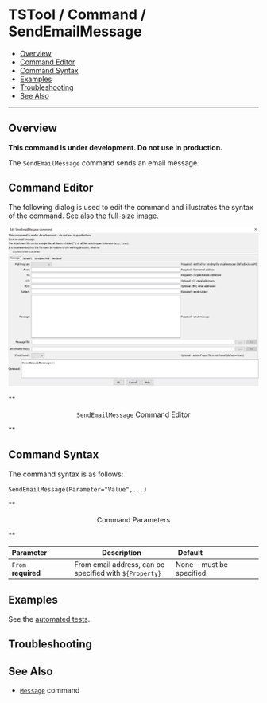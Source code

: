 # TSTool / Command / SendEmailMessage #

* [Overview](#overview)
* [Command Editor](#command-editor)
* [Command Syntax](#command-syntax)
* [Examples](#examples)
* [Troubleshooting](#troubleshooting)
* [See Also](#see-also)

-------------------------

## Overview ##

**This command is under development.  Do not use in production.**

The `SendEmailMessage` command sends an email message.

## Command Editor ##

The following dialog is used to edit the command and illustrates the syntax of the command.
<a href="../SendEmailMessage.png">See also the full-size image.</a>

![SendEmailMessage](SendEmailMessage.png)

**<p style="text-align: center;">
`SendEmailMessage` Command Editor
</p>**

## Command Syntax ##

The command syntax is as follows:

```text
SendEmailMessage(Parameter="Value",...)
```
**<p style="text-align: center;">
Command Parameters
</p>**

|**Parameter**&nbsp;&nbsp;&nbsp;&nbsp;&nbsp;&nbsp;&nbsp;&nbsp;&nbsp;&nbsp;&nbsp;|**Description**|**Default**&nbsp;&nbsp;&nbsp;&nbsp;&nbsp;&nbsp;&nbsp;&nbsp;&nbsp;&nbsp;&nbsp;&nbsp;&nbsp;&nbsp;&nbsp;&nbsp;&nbsp;&nbsp;&nbsp;&nbsp;&nbsp;&nbsp;&nbsp;&nbsp;&nbsp;&nbsp;&nbsp;|
|--------------|-----------------|-----------------|
|`From`<br>**required**|From email address, can be specified with `${Property}`|None - must be specified.|

## Examples ##

See the [automated tests](https://github.com/OpenWaterFoundation/cdss-app-tstool-test/tree/master/test/regression/commands/general/SendEmailMessage).

## Troubleshooting ##

## See Also ##

* [`Message`](../Message/Message) command
